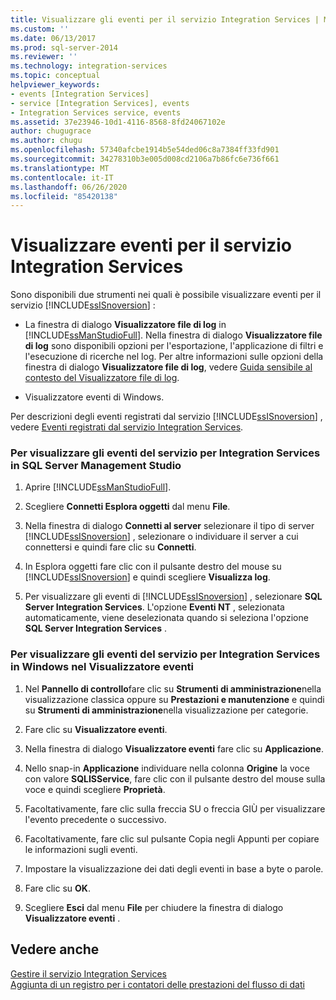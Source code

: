 ```yaml
---
title: Visualizzare gli eventi per il servizio Integration Services | Microsoft Docs
ms.custom: ''
ms.date: 06/13/2017
ms.prod: sql-server-2014
ms.reviewer: ''
ms.technology: integration-services
ms.topic: conceptual
helpviewer_keywords:
- events [Integration Services]
- service [Integration Services], events
- Integration Services service, events
ms.assetid: 37e23946-10d1-4116-8568-8fd24067102e
author: chugugrace
ms.author: chugu
ms.openlocfilehash: 57340afcbe1914b5e54ded06c8a7384ff33fd901
ms.sourcegitcommit: 34278310b3e005d008cd2106a7b86fc6e736f661
ms.translationtype: MT
ms.contentlocale: it-IT
ms.lasthandoff: 06/26/2020
ms.locfileid: "85420138"
---
```

# <a name="view-events-for-the-integration-services-service"></a>Visualizzare eventi per il servizio Integration Services
  Sono disponibili due strumenti nei quali è possibile visualizzare eventi per il servizio [!INCLUDE[ssISnoversion](../includes/ssisnoversion-md.md)] :  
  
-   La finestra di dialogo **Visualizzatore file di log** in [!INCLUDE[ssManStudioFull](../includes/ssmanstudiofull-md.md)]. Nella finestra di dialogo **Visualizzatore file di log** sono disponibili opzioni per l'esportazione, l'applicazione di filtri e l'esecuzione di ricerche nel log. Per altre informazioni sulle opzioni della finestra di dialogo **Visualizzatore file di log**, vedere [Guida sensibile al contesto del Visualizzatore file di log](../relational-databases/logs/log-file-viewer-f1-help.md).  
  
-   Visualizzatore eventi di Windows.  
  
 Per descrizioni degli eventi registrati dal servizio [!INCLUDE[ssISnoversion](../includes/ssisnoversion-md.md)] , vedere [Eventi registrati dal servizio Integration Services](service/events-logged-by-the-integration-services-service.md).  
  
### <a name="to-view-service-events-for-integration-services-in-sql-server-management-studio"></a>Per visualizzare gli eventi del servizio per Integration Services in SQL Server Management Studio  
  
1.  Aprire [!INCLUDE[ssManStudioFull](../includes/ssmanstudiofull-md.md)].  
  
2.  Scegliere **Connetti Esplora oggetti** dal menu **File**.  
  
3.  Nella finestra di dialogo **Connetti al server** selezionare il tipo di server [!INCLUDE[ssISnoversion](../includes/ssisnoversion-md.md)] , selezionare o individuare il server a cui connettersi e quindi fare clic su **Connetti**.  
  
4.  In Esplora oggetti fare clic con il pulsante destro del mouse su [!INCLUDE[ssISnoversion](../includes/ssisnoversion-md.md)] e quindi scegliere **Visualizza log**.  
  
5.  Per visualizzare gli eventi di [!INCLUDE[ssISnoversion](../includes/ssisnoversion-md.md)] , selezionare **SQL Server Integration Services**. L'opzione **Eventi NT** , selezionata automaticamente, viene deselezionata quando si seleziona l'opzione **SQL Server Integration Services** .  
  
### <a name="to-view-service-events-for-integration-services-in-windows-event-viewer"></a>Per visualizzare gli eventi del servizio per Integration Services in Windows nel Visualizzatore eventi  
  
1.  Nel **Pannello di controllo**fare clic su **Strumenti di amministrazione**nella visualizzazione classica oppure su **Prestazioni e manutenzione** e quindi su **Strumenti di amministrazione**nella visualizzazione per categorie.  
  
2.  Fare clic su **Visualizzatore eventi**.  
  
3.  Nella finestra di dialogo **Visualizzatore eventi** fare clic su **Applicazione**.  
  
4.  Nello snap-in **Applicazione** individuare nella colonna **Origine** la voce con valore **SQLISService**, fare clic con il pulsante destro del mouse sulla voce e quindi scegliere **Proprietà**.  
  
5.  Facoltativamente, fare clic sulla freccia SU o freccia GIÙ per visualizzare l'evento precedente o successivo.  
  
6.  Facoltativamente, fare clic sul pulsante Copia negli Appunti per copiare le informazioni sugli eventi.  
  
7.  Impostare la visualizzazione dei dati degli eventi in base a byte o parole.  
  
8.  Fare clic su **OK**.  
  
9. Scegliere **Esci** dal menu **File** per chiudere la finestra di dialogo **Visualizzatore eventi** .  
  
## <a name="see-also"></a>Vedere anche  
 [Gestire il servizio Integration Services](../../2014/integration-services/manage-the-integration-services-service.md)   
 [Aggiunta di un registro per i contatori delle prestazioni del flusso di dati](performance/performance-counters.md)  
  
  
